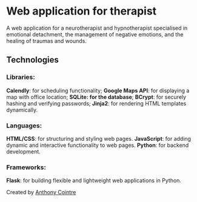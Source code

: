 # Web application for therapist

A web application for a neurotherapist and hypnotherapist specialised in emotional detachment, the management of negative emotions, and the healing of traumas and wounds.

## Technologies

### Libraries:
**Calendly**: for scheduling functionality;
**Google Maps API**: for displaying a map with office location;
**SQLite: for the database**;
**BCrypt**: for securely hashing and verifying passwords;
**Jinja2**: for rendering HTML templates dynamically.

### Languages:
**HTML/CSS**: for structuring and styling web pages.
**JavaScript**: for adding dynamic and interactive functionality to web pages.
**Python**: for backend development.

### Frameworks:
**Flask**: for building flexible and lightweight web applications in Python.

Created by [Anthony Cointre](https://github.com/AnthonyCointre/)
